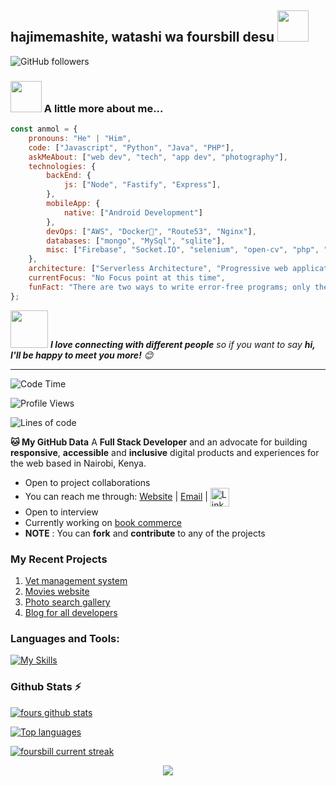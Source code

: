 <h2>hajimemashite, watashi wa foursbill desu <img src="https://media.giphy.com/media/12oufCB0MyZ1Go/giphy.gif" width="50"></h2>
<p></p>

![GitHub followers](https://img.shields.io/github/followers/foursbill?label=Follow&style=social)
### <img src="https://media.giphy.com/media/VgCDAzcKvsR6OM0uWg/giphy.gif" width="50"> A little more about me...  

```javascript
const anmol = {
    pronouns: "He" | "Him",
    code: ["Javascript", "Python", "Java", "PHP"],
    askMeAbout: ["web dev", "tech", "app dev", "photography"],
    technologies: {
        backEnd: {
            js: ["Node", "Fastify", "Express"],
        },
        mobileApp: {
            native: ["Android Development"]
        },
        devOps: ["AWS", "Docker🐳", "Route53", "Nginx"],
        databases: ["mongo", "MySql", "sqlite"],
        misc: ["Firebase", "Socket.IO", "selenium", "open-cv", "php", "SuiteApp"]
    },
    architecture: ["Serverless Architecture", "Progressive web applications", "Single page applications"],
    currentFocus: "No Focus point at this time",
    funFact: "There are two ways to write error-free programs; only the third one works"
};
```

<img src="https://media.giphy.com/media/LnQjpWaON8nhr21vNW/giphy.gif" width="60"> <em><b>I love connecting with different people</b> so if you want to say <b>hi, I'll be happy to meet you more!</b> 😊</em>

---
<!--START_SECTION:waka-->
![Code Time](http://img.shields.io/badge/Code%20Time-2%2C633%20hrs%201%20min-blue)

![Profile Views](http://img.shields.io/badge/Profile%20Views-1653-blue)

![Lines of code](https://img.shields.io/badge/From%20Hello%20World%20I%27ve%20Written-4.0%20million%20lines%20of%20code-blue)

**🐱 My GitHub Data** 
A **Full Stack Developer**  and an advocate for building **responsive**, **accessible** and **inclusive** digital products and experiences for the web based in Nairobi, Kenya. 
- Open to project collaborations
- You can reach me through: <a href="https://johnmwendwa.vercel.app">Website</a>   |  <a href="mailto:dev.johnmwendwa@gmail.com">Email</a> | <a href="https://www.linkedin.com/in/john-mwendwa/">
 <img  alt="LinkedIn" title="LinkedIn" src="https://img.shields.io/static/v1?message=LinkedIn&logo=linkedin&label=&color=0077B5&logoColor=white&labelColor=&style=for-the-badge" height="30" align="center" /></a>
- Open to interview
- Currently working on <a href="https://book-commerce-murex.vercel.app/">book commerce</a>
- **NOTE** : You can **fork** and **contribute** to any of the projects 
 
### My Recent Projects

 1. [Vet management system](https://vet-management-system.vercel.app/)
 2. [Movies website](https://react-movies-lac.vercel.app/)
 3. [Photo search gallery](https://next-gallery-johnmwendwa.vercel.app/)
 4. [Blog for all developers](https://developers-home.vercel.app/)

### **Languages and Tools:**  
[![My Skills](https://skills.thijs.gg/icons?i=html,css,js,react,next,expressjs,nodejs,mongodb,md,git,github,vscode,jest,postman,stackoverflow&perline=13)](#)

### Github Stats ⚡

 [![fours github stats](https://bad-apple-github-readme.vercel.app/api?username=foursbill&show_icons=true&count_private=true&line_height=20&icon_color=00b3ff&theme=blue-green&title_color=00b3ff)](#)
 
 [![Top languages](https://github-readme-mwendwa.vercel.app/api/top-langs/?username=foursbill&layout=compact&count_private=true&theme=blue-green&title_color=00b3ff)](#)

[![foursbill current streak](https://streak-stats.demolab.com/?user=foursbill&count_private=true&theme=blue-green&title_color=00b3ff)](#)

<p align="center">
     <img src="https://capsule-render.vercel.app/api?type=waving&color=gradient&height=100&section=footer"/>
</p>
